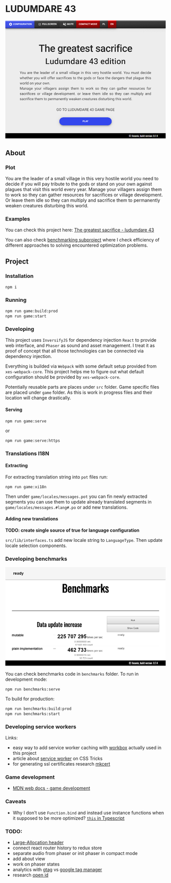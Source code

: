 # LUDUMDARE 43

![](./static/game_00.png)

## About

### Plot

 You are the leader of a small village in this very hostile world you need to decide if you will pay tribute to the gods or stand on your own against plagues that visit this world every year. Manage your villagers assign them to work so they can gather resources for sacrifices or village development. Or leave them idle so they can multiply and sacrifice them to permanently weaken creatures disturbing this world.

### Examples

You can check this project here: [The greatest sacrifice - ludumdare 43](http://ld43.xesenix.pl)

You can also check [benchmarking subproject](http://ld43.xesenix.pl/benchmarks) where I check efficiency of different approaches to solving encountered optimization problems.

## Project 

### Installation

```
npm i
```

### Running 

```
npm run game:build:prod
npm run game:start
```

### Developing

This project uses `InversifyJS` for dependency injection `React` to provide web interface, and `Phaser` as sound and asset management. I treat it as proof of concept that all those technologies can be connected via dependency injection.

Everything is builded via `Webpack` with some default setup provided from `xes-webpack-core`. This project helps me to figure out what default configuration should be provided by `xes-webpack-core`.

Potentially reusable parts are places under `src` folder. Game specific files are placed under `game` folder. As this is work in progress files and their location will change drastically.

#### Serving

```
npm run game:serve
```
or
```
npm run game:serve:https
```

### Translations I18N

#### Extracting

For extracting translation string into `pot` files run:
```
npm run game:xi18n
```
Then under `game/locales/messages.pot` you can fin newly extracted segments you can use them to update already translated segments in `game/locales/messages.#lang#.po` or add new translations.

#### Adding new translations

__TODO: create single source of true for language configuration__

`src/lib/interfaces.ts` add new locale string to `LanguageType`.
Then update locale selection components.

### Developing benchmarks

![](./static/benchmarks_00.png)

You can check benchmarks code in `benchmarks` folder.
To run in development mode:
```
npm run benchmarks:serve
```
To build for production:
```
npm run benchmarks:build:prod
npm run benchmarks:start
```

### Developing service workers

Links:

* easy way to add service worker caching with [workbox](https://developers.google.com/web/tools/workbox/) actually used in this project
* article about [service worker](https://css-tricks.com/serviceworker-for-offline/) on CSS Tricks
* for generating ssl certificates research [mkcert](https://github.com/FiloSottile/mkcert)


### Game development

* [MDN web docs - game development](https://developer.mozilla.org/en-US/docs/Games)

### Caveats

* Why I don't use `Function.bind` and instead use instance functions when it supposed to be more optimized? [`this` in Typescript](https://github.com/Microsoft/TypeScript/wiki/'this'-in-TypeScript)

### TODO:

* [Large-Allocation header](https://developer.mozilla.org/en-US/docs/Web/HTTP/Headers/Large-Allocation)
* connect react router history to redux store
* separate audio from phaser or init phaser in compact mode
* add about view
* work on phaser states
* analytics with [gtag](https://developers.google.com/analytics/devguides/collection/gtagjs/migration) vs [google tag manager](https://support.google.com/tagmanager/answer/6107124)
* research [open id](https://openid.net/connect/)
